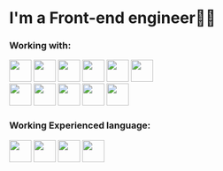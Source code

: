 # I'm a Front-end engineer🙋‍♂️

### Working with:<br/>
<img src="https://img.shields.io/badge/React-000000?style=flat-square&logo=React&logoColor=3DB7CC" height='40'/></a>
<img src="https://img.shields.io/badge/Redux-000000?style=flat-square&logo=Redux&logoColor=A566FF" height='40'/></a>
<img src="https://img.shields.io/badge/Javascript-000000?style=flat-square&logo=Javascript&logoColor=yellow" height='40'/></a>
<img src="https://img.shields.io/badge/Koa-black?style=flat-square&logo=Koa&logoColor=white" height='40'/></a>
<img src="https://img.shields.io/badge/Nodejs-black?style=flat-square&logo=Node.js&logoColor=2F9D27" height='40'/></a>
<img src="https://img.shields.io/badge/HTML-black?style=flat-square&logo=Html5&logoColor=F29661" height='40'/></a><br/>
<img src="https://img.shields.io/badge/MongoDB-black?style=flat-square&logo=Mongodb&logoColor=2F9D27" height='40'/></a>
<img src="https://img.shields.io/badge/CSS3-black?style=flat-square&logo=Css3&logoColor=yellow" height='40'/></a>
<img src="https://img.shields.io/badge/Typescript-black?style=flat-square&logo=Typescript&logoColor=blue" height='40'/></a>
<img src="https://img.shields.io/badge/Styledcomponents-black?style=flat-square&logo=Styledcomponents&logoColor=FFE08C" height='40'/></a>
<img src="https://img.shields.io/badge/AWS-black?style=flat-square&logo=amazon-aws&logoColor=white" height='40'/></a><br/>

### Working Experienced language:
<img src="https://emojipedia-us.s3.dualstack.us-west-1.amazonaws.com/thumbs/120/apple/285/flag-south-korea_1f1f0-1f1f7.png" width='40'></a>
<img src="https://emojipedia-us.s3.dualstack.us-west-1.amazonaws.com/thumbs/120/apple/285/flag-united-states_1f1fa-1f1f8.png" width='40'></a>
<img src="https://emojipedia-us.s3.dualstack.us-west-1.amazonaws.com/thumbs/120/apple/285/flag-japan_1f1ef-1f1f5.png" width='40'></a>
<img src="https://emojipedia-us.s3.dualstack.us-west-1.amazonaws.com/thumbs/120/apple/285/flag-china_1f1e8-1f1f3.png" width='40'></a>

